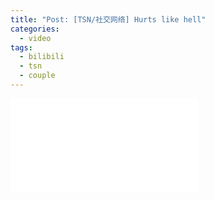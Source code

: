 ```yaml
---
title: "Post: [TSN/社交网络] Hurts like hell"
categories:
  - video
tags:
  - bilibili
  - tsn
  - couple
---
```


<iframe src="//player.bilibili.com/player.html?aid=4993277&cid=18255701&page=1" scrolling="no" border="0" frameborder="no" framespacing="0" allowfullscreen="true"> </iframe>